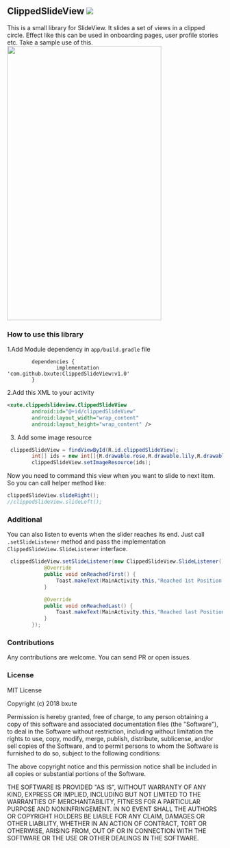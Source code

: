 ## ClippedSlideView [![](https://jitpack.io/v/bxute/ClippedSlideView.svg)](https://jitpack.io/#bxute/ClippedSlideView)

This is a small library for SlideView. It slides a set of views in a clipped circle.
Effect like this can be used in onboarding pages, user profile stories etc. 
Take a sample use of this.
<img src="https://user-images.githubusercontent.com/10809719/41112480-bb230436-6a9c-11e8-8f0d-655bdaf6966e.gif" width="360px" height="640px">

### How to use this library


1.Add Module dependency in `app/build.gradle` file
```
		dependencies {
    	        implementation 'com.github.bxute:ClippedSlideView:v1.0'
    	}

```

2.Add this XML to your activity
```xml
<xute.clippedslideview.ClippedSlideView
        android:id="@+id/clippedSlideView"
        android:layout_width="wrap_content"
        android:layout_height="wrap_content" />
```
3. Add some image resource
```java
 clippedSlideView = findViewById(R.id.clippedSlideView);
        int[] ids = new int[]{R.drawable.rose,R.drawable.lily,R.drawable.rainbow};
        clippedSlideView.setImageResource(ids);
```

Now you need to command this view when you want to slide to next item.
So you can call helper method like:
```java
clippedSlideView.slideRight();
//clippedSlideView.slideLeft();
```

### Additional
You can also listen to events when the slider reaches its end.
Just call `.setSlideListener` method and pass the implementation `ClippedSlideView.SlideListener` interface.

```java
 clippedSlideView.setSlideListener(new ClippedSlideView.SlideListener() {
            @Override
            public void onReachedFirst() {
                Toast.makeText(MainActivity.this,"Reached 1st Position!",Toast.LENGTH_LONG).show();
            }

            @Override
            public void onReachedLast() {
                Toast.makeText(MainActivity.this,"Reached last Position!",Toast.LENGTH_LONG).show();
            }
        });
```

### Contributions

Any contributions are welcome. You can send PR or open issues.

### License
MIT License

Copyright (c) 2018 bxute

Permission is hereby granted, free of charge, to any person obtaining a copy
of this software and associated documentation files (the "Software"), to deal
in the Software without restriction, including without limitation the rights
to use, copy, modify, merge, publish, distribute, sublicense, and/or sell
copies of the Software, and to permit persons to whom the Software is
furnished to do so, subject to the following conditions:

The above copyright notice and this permission notice shall be included in all
copies or substantial portions of the Software.

THE SOFTWARE IS PROVIDED "AS IS", WITHOUT WARRANTY OF ANY KIND, EXPRESS OR
IMPLIED, INCLUDING BUT NOT LIMITED TO THE WARRANTIES OF MERCHANTABILITY,
FITNESS FOR A PARTICULAR PURPOSE AND NONINFRINGEMENT. IN NO EVENT SHALL THE
AUTHORS OR COPYRIGHT HOLDERS BE LIABLE FOR ANY CLAIM, DAMAGES OR OTHER
LIABILITY, WHETHER IN AN ACTION OF CONTRACT, TORT OR OTHERWISE, ARISING FROM,
OUT OF OR IN CONNECTION WITH THE SOFTWARE OR THE USE OR OTHER DEALINGS IN THE
SOFTWARE.
